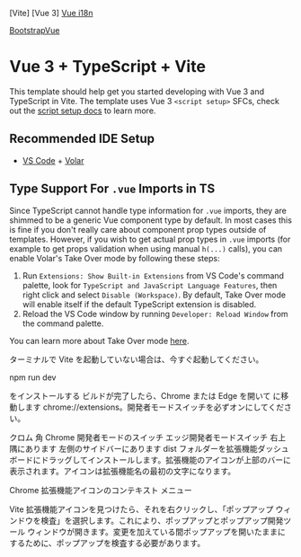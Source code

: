 [Vite]
[Vue 3]
[Vue i18n](https://vue-i18n.intlify.dev/)

[BootstrapVue](https://bootstrap-vue.org/)

# Vue 3 + TypeScript + Vite

This template should help get you started developing with Vue 3 and TypeScript in Vite. The template uses Vue 3 `<script setup>` SFCs, check out the [script setup docs](https://v3.vuejs.org/api/sfc-script-setup.html#sfc-script-setup) to learn more.

## Recommended IDE Setup

- [VS Code](https://code.visualstudio.com/) + [Volar](https://marketplace.visualstudio.com/items?itemName=Vue.volar)

## Type Support For `.vue` Imports in TS

Since TypeScript cannot handle type information for `.vue` imports, they are shimmed to be a generic Vue component type by default. In most cases this is fine if you don't really care about component prop types outside of templates. However, if you wish to get actual prop types in `.vue` imports (for example to get props validation when using manual `h(...)` calls), you can enable Volar's Take Over mode by following these steps:

1. Run `Extensions: Show Built-in Extensions` from VS Code's command palette, look for `TypeScript and JavaScript Language Features`, then right click and select `Disable (Workspace)`. By default, Take Over mode will enable itself if the default TypeScript extension is disabled.
2. Reload the VS Code window by running `Developer: Reload Window` from the command palette.

You can learn more about Take Over mode [here](https://github.com/johnsoncodehk/volar/discussions/471).

ターミナルで Vite を起動していない場合は、今すぐ起動してください。

npm run dev

をインストールする
ビルドが完了したら、Chrome または Edge を開いて に移動します chrome://extensions。開発者モードスイッチを必ずオンにしてください。

クロム 角
Chrome 開発者モードのスイッチ エッジ開発者モードスイッチ
右上隅にあります 左側のサイドバーにあります
dist フォルダーを拡張機能ダッシュボードにドラッグしてインストールします。拡張機能のアイコンが上部のバーに表示されます。アイコンは拡張機能名の最初の文字になります。

Chrome 拡張機能アイコンのコンテキスト メニュー

Vite
拡張機能アイコンを見つけたら、それを右クリックし、「ポップアップ ウィンドウを検査」を選択します。これにより、ポップアップとポップアップ開発ツール ウィンドウが開きます。変更を加えている間ポップアップを開いたままにするために、ポップアップを検査する必要があります。
